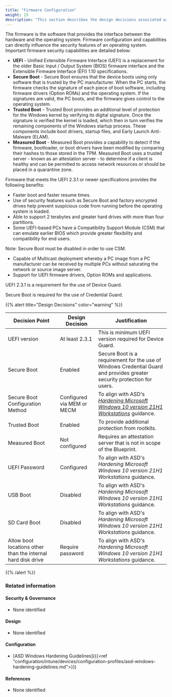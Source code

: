 ```yaml
---
title: "Firmware Configuration"
weight: 15
description: "This section describes the design decisions associated with firmware configuration on Windows 10 and 11 endpoints configured according to guidance in ASD's Blueprint for Secure Cloud."
---
```


The firmware is the software that provides the interface between the hardware and the operating system. Firmware configuration and capabilities can directly influence the security features of an operating system.
Important firmware security capabilities are detailed below:

* **UEFI** - Unified Extensible Firmware Interface (UEFI) is a replacement for the older Basic Input / Output System (BIOS) firmware interface and the Extensible Firmware Interface (EFI) 1.10 specifications.
* **Secure Boot** - Secure Boot ensures that the device boots using only software that is trusted by the PC manufacturer. When the PC starts, the firmware checks the signature of each piece of boot software, including firmware drivers (Option ROMs) and the operating system. If the signatures are valid, the PC boots, and the firmware gives control to the operating system.
* **Trusted Boot** - Trusted Boot provides an additional level of protection for the Windows kernel by verifying its digital signature. Once the signature is verified the kernel is loaded, which then in turn verifies the remaining components of the Windows startup process. These components include boot drivers, startup files, and Early Launch Anti-Malware (ELAM).
* **Measured Boot** - Measured Boot provides a capability to detect if the firmware, bootloader, or boot drivers have been modified by comparing their hashes to those stored in the TPM. Measured Boot uses a trusted server - known as an attestation server - to determine if a client is healthy and can be permitted to access network resources or should be placed in a quarantine zone.

Firmware that meets the UEFI 2.3.1 or newer specifications provides the following benefits:

* Faster boot and faster resume times.
* Use of security features such as Secure Boot and factory encrypted drives help prevent suspicious code from running before the operating system is loaded.
* Able to support 2 terabytes and greater hard drives with more than four partitions.
* Some UEFI-based PCs have a Compatibility Support Module (CSM) that can emulate earlier BIOS which provide greater flexibility and compatibility for end users.

Note: Secure Boot must be disabled in order to use CSM.

* Capable of Multicast deployment whereby a PC image from a PC manufacturer can be received by multiple PCs without saturating the network or source image server.
* Support for UEFI firmware drivers, Option ROMs and applications.

UEFI 2.3.1 is a requirement for the use of Device Guard.

Secure Boot is required for the use of Credential Guard.

{{% alert title="Design Decisions" color="warning" %}}

| Decision Point                                               | Design Decision            | Justification                                                                                                            |
|--------------------------------------------------------------|----------------------------|--------------------------------------------------------------------------------------------------------------------------|
| UEFI version                                                 | At least 2.3.1             | This is minimum UEFI version required for Device Guard.                                                                  |
| Secure Boot                                                  | Enabled                    | Secure Boot is a requirement for the use of Windows Credential Guard and provides greater security protection for users. |
| Secure Boot Configuration Method                             | Configured via MEM or MECM | To align with ASD's [*Hardening Microsoft Windows 10 version 21H1 Workstations*](https://www.cyber.gov.au/resources-business-and-government/maintaining-devices-and-systems/system-hardening-and-administration/system-hardening/hardening-microsoft-windows-10-version-21h1-workstations) guidance.                                                                       |
| Trusted Boot                                                 | Enabled                    | To provide additional protection from rootkits.                                                                          |
| Measured Boot                                                | Not configured             | Requires an attestation server that is not in scope of the Blueprint.                                                    |
| UEFI Password                                                | Configured                 | To align with ASD's *Hardening Microsoft Windows 10 version 21H1 Workstations* guidance.                                                                       |
| USB Boot                                                     | Disabled                   | To align with ASD's *Hardening Microsoft Windows 10 version 21H1 Workstations* guidance.                                                                       |
| SD Card Boot                                                 | Disabled                   | To align with ASD's *Hardening Microsoft Windows 10 version 21H1 Workstations* guidance.                                                                       |
| Allow boot locations other than the internal hard disk drive | Require password           | To align with ASD's *Hardening Microsoft Windows 10 version 21H1 Workstations* guidance.                                                                       |

{{% /alert %}}

### Related information

#### Security & Governance

* None identified

#### Design

* None identified

#### Configuration

* [ASD Windows Hardening Guidelines]({{<ref "configuration/intune/devices/configuration-profiles/asd-windows-hardening-guidelines.md">}})

#### References

* None identified